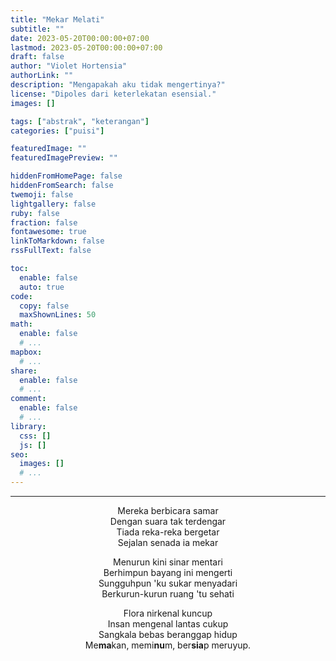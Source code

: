 ```yaml
---
title: "Mekar Melati"
subtitle: ""
date: 2023-05-20T00:00:00+07:00
lastmod: 2023-05-20T00:00:00+07:00
draft: false
author: "Violet Hortensia"
authorLink: ""
description: "Mengapakah aku tidak mengertinya?"
license: "Dipoles dari keterlekatan esensial."
images: []

tags: ["abstrak", "keterangan"]
categories: ["puisi"]

featuredImage: ""
featuredImagePreview: ""

hiddenFromHomePage: false
hiddenFromSearch: false
twemoji: false
lightgallery: false
ruby: false
fraction: false
fontawesome: true
linkToMarkdown: false
rssFullText: false

toc:
  enable: false
  auto: true
code:
  copy: false
  maxShownLines: 50
math:
  enable: false
  # ...
mapbox:
  # ...
share:
  enable: false
  # ...
comment:
  enable: false
  # ...
library:
  css: []
  js: []
seo:
  images: []
  # ...
---
```


<!--more-->

---

<div style="text-align:center">

<!-- 3 4 3 4 -->

Mereka berbicara samar  
Dengan suara tak terdengar  
Tiada reka-reka bergetar  
Sejalan senada ia mekar

<!-- 4 4 4 4 -->

Menurun kini sinar mentari  
Berhimpun bayang ini mengerti  
Sungguhpun 'ku sukar menyadari  
Berkurun-kurun ruang 'tu sehati

<!-- 3 4 4 4 -->

Flora nirkenal kuncup  
Insan mengenal lantas cukup  
Sangkala bebas beranggap hidup  
Me**ma**kan, memi**nu**m, ber**sia**p meruyup.

</div>
